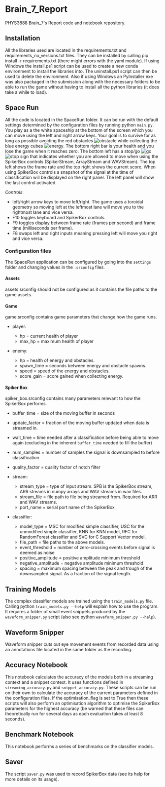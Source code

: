 # Brain_7_Report

PHYS3888 Brain_7's Report code and notebook repository.

## Installation

All the libraries used are located in the requirements.txt and requirements_no_versions.txt files. They can be installed by calling pip install -r requirements.txt (there might errors with the yaml module).
If using Windows the install.ps1 script can be used to create a new conda environment to install the libraries into. The uninstall.ps1 script can then be used to delete the environment. Also if using Windows an PyInstaller exe was also packaged in the submission along with the necessary folders to be able to run the game without having to install all the python libraries (it does take a while to load).

## Space Run

All the code is located in the SpaceRun folder. It can be run with the default settings determined by the configuration files by running python `main.py`.
You play as a the white spaceship at the bottom of the screen which you can move using the left and right arrow keys. Your goal is to survive for as long as possible avoiding the red obstacles ![obstacle](SpaceRun/assets/obstacle.png) while collecting the blue energy cubes ![energy](SpaceRun/assets/energy.png).
The bottom right bar is your health and you lose the game when it reaches zero. The bottom left has a stop/go ![go](SpaceRun/assets/go.png) ![stop](SpaceRun/assets/stop.png) sign that indicates whether you are allowed to move when using the SpikerBox controls (SpikerStream, ArrayStream and WAVStream). The top left shows the frame rate and the top right shows the current score. When using SpikerBox controls a snapshot of the signal at the time of classification will be displayed on the right panel. The left panel will show the last control activated.

*Controls*:

* left/right arrow keys to move left/right. The game uses a toroidal geometry so moving left at the leftmost lane will move you to the rightmost lane and vice versa.
* F10 toggles keyboard and SpikerBox controls.
* F9 toggles display between frame rate (frames per second) and frame time (milliseconds per frame).
* F8 swaps left and right inputs meaning pressing left will move you right and vice versa.

### Configuration files

The SpaceRun application can be configured by going into the `settings` folder and changing values in the `.srconfig` files.

#### Assets

assets.srconfig should not be configured as it contains the file paths to the game assets.

#### Game

game.srconfig contains game parameters that change how the game runs.

* player:
    * hp = current health of player
    * max_hp = maximum health of player

* enemy:
    * hp = health of energy and obstacles.
    * spawn_time = seconds between energy and obstacle spawns.
    * speed = speed of the energy and obstacles.
    * score_gain = score gained when collecting energy.

#### Spiker Box

spiker_box.srconfig contains many parameters relevant to how the SpikerBox performs.

* buffer_time = size of the moving buffer in seconds
* update_factor = fraction of the moving buffer updated when data is streamed in.
* wait_time = time needed after a classification before being able to move again (excluding in the inherent `buffer_time` needed to fill the buffer)
* num_samples = number of samples the signal is downsampled to before classification
* quality_factor = quality factor of notch filter

* stream:
    * stream_type = type of input stream. SPB is the SpikerBox stream, ARR streams in numpy arrays and WAV streams in wav files.
    * stream_file = file path to file being streamed from. Required for ARR and WAV streams.
    * port_name = serial port name of the SpikerBox

* classifier:
    * model_type = MSC for modified simple classifier, USC for the unmodified simple classifier, KNN for KNN model, RFC for RandomForest classifier and SVC for C Support Vector model.
    * file_path = file paths to the above models.
    * event_threshold = number of zero-crossing events before signal is deemed as noise
    * positive_amplitude = positive amplitude minimum threshold
    * negative_amplitude = negative amplitude minimum threshold
    * spacing = maximum spacing between the peak and trough of the downsampled signal. As a fraction of the signal length.

## Training Models

The complex classifier models are trained using the `train_models.py` file. Calling python `train_models.py --help` will explain how to use the program. It requires a folder of small event snippets produced by the `waveform_snipper.py` script (also see python `waveform_snipper.py --help`).

## Waveform Snipper

Waveform snipper cuts out eye movement events from recorded data using an annotations file located in the same folder as the recording.

## Accuracy Notebook

This notebook calculates the accuracy of the models both in a streaming context and a snippet context. It uses functions defined in `streaming_accuracy.py` and `snippet_accuracy.py`. These scripts can be run on their own to calculate the accuracy of the current parameters defined in the configuration files. If the optimisation_flag is set to True then these scripts will also perform an optimisation algorithm to optimise the SpikerBox parameters for the highest accuracy (be warned that these files can theoretically run for several days as each evaluation takes at least 8 seconds).

## Benchmark Notebook

This notebook performs a series of benchmarks on the classifier models.

## Saver

The script `saver.py` was used to record SpikerBox data (see its help for more details on its usage).
